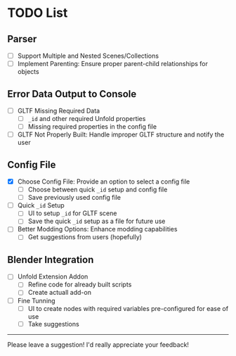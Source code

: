 # TODO List

## Parser
- [ ] Support Multiple and Nested Scenes/Collections
- [ ] Implement Parenting: Ensure proper parent-child relationships for objects

## Error Data Output to Console
- [ ] GLTF Missing Required Data
    - [ ] `_id` and other required Unfold properties
    - [ ] Missing required properties in the config file
- [ ] GLTF Not Properly Built: Handle improper GLTF structure and notify the user

## Config File
- [x] Choose Config File: Provide an option to select a config file
    - [ ] Choose between quick `_id` setup and config file
    - [ ] Save previously used config file
- [ ] Quick `_id` Setup
    - [ ] UI to setup `_id` for GLTF scene
    - [ ] Save the quick `_id` setup as a file for future use
- [ ] Better Modding Options: Enhance modding capabilities
    - [ ] Get suggestions from users (hopefully)

## Blender Integration
- [ ] Unfold Extension Addon
    - [ ] Refine code for already built scripts
    - [ ] Create actuall add-on
- [ ] Fine Tunning
    - [ ] UI to create nodes with required variables pre-configured for ease of use
    - [ ] Take suggestions

---

Please leave a suggestion! I'd really appreciate your feedback!
